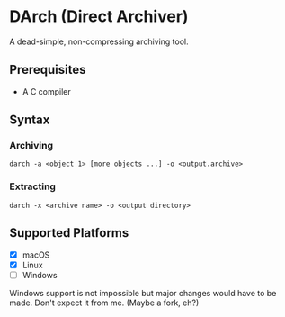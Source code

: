 # DArch (Direct Archiver)

A dead-simple, non-compressing archiving tool.

## Prerequisites

- A C compiler

## Syntax

### Archiving

`darch -a <object 1> [more objects ...] -o <output.archive>`

### Extracting

`darch -x <archive name> -o <output directory>`

## Supported Platforms

- [x] macOS
- [x] Linux
- [ ] Windows

Windows support is not impossible but major changes would have to be made. Don't expect it from me. (Maybe a fork, eh?)